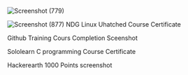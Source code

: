 ![Screenshot (779)](https://user-images.githubusercontent.com/98812321/153708808-0fe14b6f-ab27-4b0d-bf61-d004719fceaf.png)

![Screenshot (877)](https://user-images.githubusercontent.com/98812321/153708741-eabdaae2-79fc-47d2-8835-910df14968d9.png)
NDG Linux Uhatched Course Certificate

Github Training Cours Completion Sceenshot

Sololearn C programming Course Certificate

Hackerearth 1000 Points screenshot
